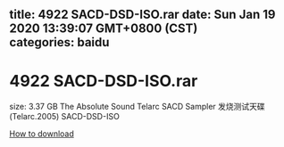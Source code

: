 
title: 4922 SACD-DSD-ISO.rar
date: Sun Jan 19 2020 13:39:07 GMT+0800 (CST)    
categories: baidu
---

# 4922 SACD-DSD-ISO.rar
size: 3.37 GB
 The Absolute Sound Telarc SACD Sampler 发烧测试天碟 (Telarc.2005) SACD-DSD-ISO
 

[How to download](https://bpcam.bemobtrk.com/go/2ceec3aa-1ca2-46d6-b9ff-aaa5c184517c?jno=3309)